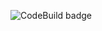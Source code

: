 ![CodeBuild badge](https://codebuild.ap-southeast-1.amazonaws.com/badges?uuid=eyJlbmNyeXB0ZWREYXRhIjoiazBObUs4NDVlVlpyakxrWFhhQmp5RFREZmRTQXVjVmpPcGFHYU9CNHh5WGQydldLZTJvNDdya3JPRllJem9UYW9xVHZuL1E3NzBNc1RuM1hDNStqWkZFPSIsIml2UGFyYW1ldGVyU3BlYyI6IkpVMFlhSURYcFArTHdUODgiLCJtYXRlcmlhbFNldFNlcmlhbCI6MX0%3D&branch=8.0)
